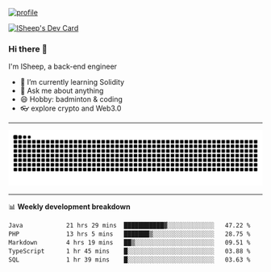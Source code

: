 [![profile](https://user-images.githubusercontent.com/54968314/208005045-e4b42f3b-833d-4242-bfcc-e764865553a2.svg)](https://www.calligrapher.ai/)

<a href="https://app.daily.dev/linziyang1106"><img src="https://api.daily.dev/devcards/v2/i4Spwx5Skx5FpTqWcwoit.png?r=kgx&type=wide" width="652" alt="ISheep's Dev Card"/></a>

### Hi there 🐏

I'm ISheep, a back-end engineer

- 🔭 I’m currently learning Solidity
- 💬 Ask me about anything
- 😄 Hobby: badminton & coding
- 👓 explore crypto and Web3.0

-------

![](https://raw.githubusercontent.com/ISheepp/ISheepp/output/github-contribution-grid-snake.svg)

-------

📊 **Weekly development breakdown**
<!--START_SECTION:waka-->

```txt
Java            21 hrs 29 mins  ███████████▓░░░░░░░░░░░░░   47.22 %
PHP             13 hrs 5 mins   ███████▒░░░░░░░░░░░░░░░░░   28.75 %
Markdown        4 hrs 19 mins   ██▒░░░░░░░░░░░░░░░░░░░░░░   09.51 %
TypeScript      1 hr 45 mins    █░░░░░░░░░░░░░░░░░░░░░░░░   03.88 %
SQL             1 hr 39 mins    █░░░░░░░░░░░░░░░░░░░░░░░░   03.63 %
```

<!--END_SECTION:waka-->
